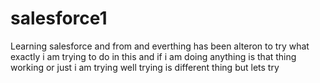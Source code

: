 # salesforce1
Learning salesforce and from and everthing has been alteron to try what exactly i am trying to do in this  and if i am doing anything is that thing working or just i am trying well trying is different thing but lets try

